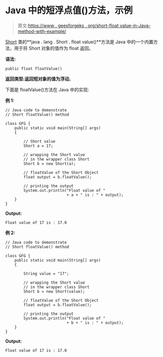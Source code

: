 # Java 中的短浮点值()方法，示例

> 原文:[https://www . geesforgeks . org/short-float value-in-Java-method-with-example/](https://www.geeksforgeeks.org/short-floatvalue-method-in-java-with-example/)

[Short](https://www.geeksforgeeks.org/java-lang-short-class-java/) 类的**java . lang . Short . float value()**方法是 Java 中的一个内置方法，用于将 Short 对象的值作为 float 返回。

**语法:**

```
public float floatValue()
```

**返回类型:**返回短对象的值为**浮动**。

下面是 floatValue()方法在 Java 中的实现:

**例 1:**

```
// Java code to demonstrate
// Short floatValue() method

class GFG {
    public static void main(String[] args)
    {

        // Short value
        Short a = 17;

        // wrapping the Short value
        // in the wrapper class Short
        Short b = new Short(a);

        // floatValue of the Short Object
        float output = b.floatValue();

        // printing the output
        System.out.println("Float value of "
                           + a + " is : " + output);
    }
}
```

**Output:**

```
Float value of 17 is : 17.0

```

**例 2:**

```
// Java code to demonstrate
// Short floatValue() method

class GFG {
    public static void main(String[] args)
    {

        String value = "17";

        // wrapping the Short value
        // in the wrapper class Short
        Short b = new Short(value);

        // floatValue of the Short Object
        float output = b.floatValue();

        // printing the output
        System.out.println("Float value of "
                           + b + " is : " + output);
    }
}
```

**Output:**

```
Float value of 17 is : 17.0

```